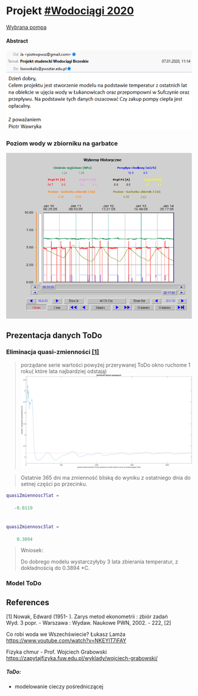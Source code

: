 # Projekt [#Wodociągi 2020](https://matlab.mathworks.com/users/mwa0000016477570/Published/Wod20/mean/html/comparison2mean.html#2)

[Wybrana pompa](pump.md)

#### Abstract

![mail](docs/mail.png)

### Poziom wody w zbiorniku na garbatce
![Poziom wody w zbiorniku na garbatce](docs/img/sufczyn/3.png)

## Prezentacja danych ToDo

### Eliminacja  quasi-zmienności [[1]](#1)
> porządane serie wartości powyżej przerywanej
> ToDo okno ruchome 1 roku( które lata najbardziej odstają)
![quasi](docs/quasi.png)

> Ostatnie 365 dni ma zmienność bliską do wyniku z ostatniego dnia do setnej części po przecinku.
```matlab
quasiZmiennosc7lat =

   -0.0119


quasiZmiennosc3lat =

    0.3894

```
> Wniosek: 
> 
> Do dobrego modelu wystarczyłyby 3 lata zbierania temperatur, z dokładnością do 0.3894 *C.

### Model ToDo

 ## References
<a id="1">[1]</a> 
Nowak, Edward (1951- ).
Zarys metod ekonometrii : zbiór zadań<br>
Wyd. 3 popr. - Warszawa : Wydaw. Naukowe PWN, 2002. - 222, [2]

Co robi woda we Wszechświecie? Łukasz Lamża 
https://www.youtube.com/watch?v=NKEYlT7iFAY

Fizyka chmur - Prof. Wojciech Grabowski
https://zapytajfizyka.fuw.edu.pl/wyklady/wojciech-grabowski/

##### ToDo: 
- modelowanie cieczy pośredniczącej
